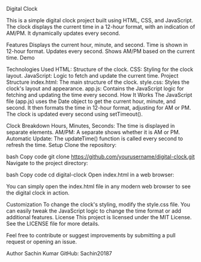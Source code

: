 Digital Clock

This is a simple digital clock project built using HTML, CSS, and JavaScript. The clock displays the current time in a 12-hour format, with an indication of AM/PM. It dynamically updates every second.

Features
Displays the current hour, minute, and second.
Time is shown in 12-hour format.
Updates every second.
Shows AM/PM based on the current time.
Demo

Technologies Used
HTML: Structure of the clock.
CSS: Styling for the clock layout.
JavaScript: Logic to fetch and update the current time.
Project Structure
index.html: The main structure of the clock.
style.css: Styles the clock's layout and appearance.
app.js: Contains the JavaScript logic for fetching and updating the time every second.
How It Works
The JavaScript file (app.js) uses the Date object to get the current hour, minute, and second. It then formats the time in 12-hour format, adjusting for AM or PM. The clock is updated every second using setTimeout().

Clock Breakdown
Hours, Minutes, Seconds: The time is displayed in separate <span> elements.
AM/PM: A separate <span> shows whether it is AM or PM.
Automatic Update: The updateTime() function is called every second to refresh the time.
Setup
Clone the repository:

bash
Copy code
git clone https://github.com/yourusername/digital-clock.git
Navigate to the project directory:

bash
Copy code
cd digital-clock
Open index.html in a web browser:

You can simply open the index.html file in any modern web browser to see the digital clock in action.

Customization
To change the clock's styling, modify the style.css file.
You can easily tweak the JavaScript logic to change the time format or add additional features.
License
This project is licensed under the MIT License. See the LICENSE file for more details.

Feel free to contribute or suggest improvements by submitting a pull request or opening an issue.

Author
Sachin Kumar
GitHub: Sachin20187

